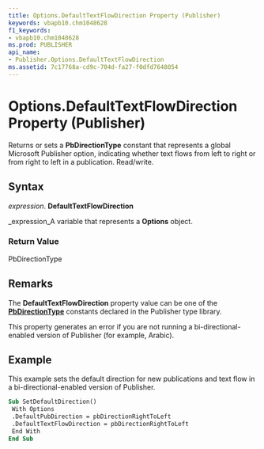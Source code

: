 ```yaml
---
title: Options.DefaultTextFlowDirection Property (Publisher)
keywords: vbapb10.chm1048628
f1_keywords:
- vbapb10.chm1048628
ms.prod: PUBLISHER
api_name:
- Publisher.Options.DefaultTextFlowDirection
ms.assetid: 7c17768a-cd9c-704d-fa27-f0dfd7648054
---
```



# Options.DefaultTextFlowDirection Property (Publisher)

Returns or sets a  **PbDirectionType** constant that represents a global Microsoft Publisher option, indicating whether text flows from left to right or from right to left in a publication. Read/write.


## Syntax

 _expression_. **DefaultTextFlowDirection**

 _expression_A variable that represents a  **Options** object.


### Return Value

PbDirectionType


## Remarks

The  **DefaultTextFlowDirection** property value can be one of the **[PbDirectionType](pbdirectiontype-enumeration-publisher.md)** constants declared in the Publisher type library.

This property generates an error if you are not running a bi-directional-enabled version of Publisher (for example, Arabic).


## Example

This example sets the default direction for new publications and text flow in a bi-directional-enabled version of Publisher.


```vb
Sub SetDefaultDirection() 
 With Options 
 .DefaultPubDirection = pbDirectionRightToLeft 
 .DefaultTextFlowDirection = pbDirectionRightToLeft 
 End With 
End Sub
```


